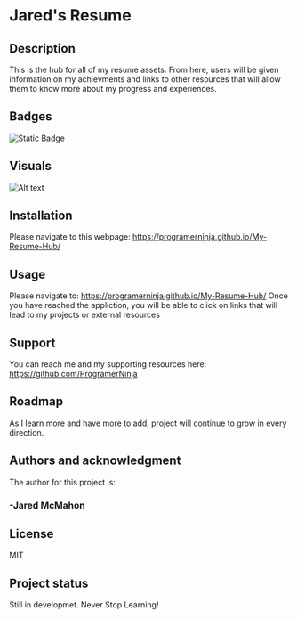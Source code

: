 # Jared's Resume

## Description

This is the hub for all of my resume assets. From here, users will be given information on my achievments and links to other resources that will allow them to know more about my progress and experiences.

## Badges

![Static Badge](https://img.shields.io/badge/Always%20Learning%20%3BP-grey?labelColor=red&color=grey)

## Visuals

![Alt text](./assets/images/currentState.PNG?raw=true "Current Release")

## Installation

Please navigate to this webpage: https://programerninja.github.io/My-Resume-Hub/

## Usage

Please navigate to: https://programerninja.github.io/My-Resume-Hub/
Once you have reached the appliction, you will be able to click on links that will lead to my projects or external resources

## Support

You can reach me and my supporting resources here: https://github.com/ProgramerNinja

## Roadmap

As I learn more and have more to add, project will continue to grow in every direction.

## Authors and acknowledgment

The author for this project is:

### -Jared McMahon

## License

MIT

## Project status

Still in developmet. Never Stop Learning!
